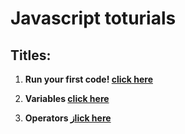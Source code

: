 # Javascript toturials

## Titles:

<ol>
  <li><p><strong>Run your first code! <a href="https://github.com/bardlur/Javascript_toturials/blob/main/lesson01/index.js">click here<a/></strong></p></li>
  <li><p><strong>Variables <a href="https://github.com/bardlur/Javascript_toturials/blob/main/lesson02/index.js">click here<a/></strong></p></li>
  <li><p><strong>Operators <a href="https://github.com/bardlur/Javascript_toturials/blob/main/lesson03/index.js">زlick here<a/></strong></p></li>
  
</ol>

